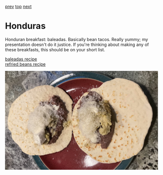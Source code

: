 [prev](haiti.md)
[top](../index.md)
[next](hungary.md)
# Honduras

Honduran breakfast: baleadas. Basically bean tacos. Really yummy; my
presentation doesn't do it justice. If you're thinking about making
any of these breakfasts, this should be on your short list.

[baleadas recipe](https://www.curiouscuisiniere.com/honduran-baleadas/)<br>
[refried beans recipe](https://www.onehappyhousewife.com/authentic-refried-beans/)

![breakfast](images/honduras.jpeg)
